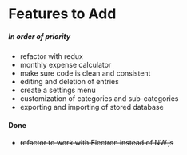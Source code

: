 # Features to Add

##### In order of priority

* refactor with redux
* monthly expense calculator
* make sure code is clean and consistent
* editing and deletion of entries
* create a settings menu
* customization of categories and sub-categories
* exporting and importing of stored database

#### Done

* ~~refactor to work with Electron instead of NW.js~~
